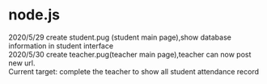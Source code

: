 # node.js

2020/5/29 create student.pug (student main page),show database information in student interface<br>
2020/5/30 create teacher.pug(teacher main page),teacher can now post new url.<br>
Current target: complete the teacher to show all student attendance record
